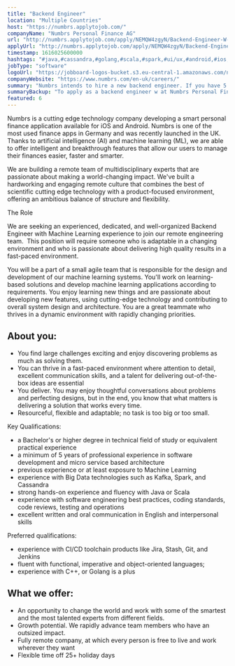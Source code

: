 ```yaml
---
title: "Backend Engineer"
location: "Multiple Countries"
host: "https://numbrs.applytojob.com/"
companyName: "Numbrs Personal Finance AG"
url: "http://numbrs.applytojob.com/apply/NEMQW4zgyN/Backend-Engineer-W-Machine-Learning-Remote"
applyUrl: "http://numbrs.applytojob.com/apply/NEMQW4zgyN/Backend-Engineer-W-Machine-Learning-Remote"
timestamp: 1616025600000
hashtags: "#java,#cassandra,#golang,#scala,#spark,#ui/ux,#android,#ios,#office,#git,#management"
jobType: "software"
logoUrl: "https://jobboard-logos-bucket.s3.eu-central-1.amazonaws.com/numbrs-personal-finance-ag"
companyWebsite: "https://www.numbrs.com/en-uk/careers/"
summary: "Numbrs intends to hire a new backend engineer. If you have 5 years of professional experience in software development and micro service based architecture, consider applying."
summaryBackup: "To apply as a backend engineer w at Numbrs Personal Finance AG, you preferably need to have some knowledge of: #ui/ux, #java, #golang."
featured: 6
---
```


Numbrs is a cutting edge technology company developing a smart personal finance application available for iOS and Android. Numbrs is one of the most used finance apps in Germany and was recently launched in the UK. Thanks to artificial intelligence (AI) and machine learning (ML), we are able to offer intelligent and breakthrough features that allow our users to manage their finances easier, faster and smarter.

We are building a remote team of multidisciplinary experts that are passionate about making a world-changing impact. We've built a hardworking and engaging remote culture that combines the best of scientific cutting edge technology with a product-focused environment, offering an ambitious balance of structure and flexibility.

The Role

We are seeking an experienced, dedicated, and well-organized Backend Engineer with Machine Learning experience to join our remote engineering team.  This position will require someone who is adaptable in a changing environment and who is passionate about delivering high quality results in a fast-paced environment.

You will be a part of a small agile team that is responsible for the design and development of our machine learning systems. You'll work on learning-based solutions and develop machine learning applications according to requirements. You enjoy learning new things and are passionate about developing new features, using cutting-edge technology and contributing to overall system design and architecture. You are a great teammate who thrives in a dynamic environment with rapidly changing priorities.

## About you:

*   You find large challenges exciting and enjoy discovering problems as much as solving them.
*   You can thrive in a fast-paced environment where attention to detail, excellent communication skills, and a talent for delivering out-of-the-box ideas are essential
*   You deliver. You may enjoy thoughtful conversations about problems and perfecting designs, but in the end, you know that what matters is delivering a solution that works every time.
*   Resourceful, flexible and adaptable; no task is too big or too small.

Key Qualifications:

*   a Bachelor's or higher degree in technical field of study or equivalent practical experience
*   a minimum of 5 years of professional experience in software development and micro service based architecture
*   previous experience or at least exposure to Machine Learning
*   experience with Big Data technologies such as Kafka, Spark, and Cassandra
*   strong hands-on experience and fluency with Java or Scala
*   experience with software engineering best practices, coding standards, code reviews, testing and operations
*   excellent written and oral communication in English and interpersonal skills

Preferred qualifications:

*   experience with CI/CD toolchain products like Jira, Stash, Git, and Jenkins
*   fluent with functional, imperative and object-oriented languages;
*   experience with C++, or Golang is a plus

## What we offer:

*   An opportunity to change the world and work with some of the smartest and the most talented experts from different fields. 
*   Growth potential. We rapidly advance team members who have an outsized impact. 
*   Fully remote company, at which every person is free to live and work wherever they want
*   Flexible time off 25+ holiday days
